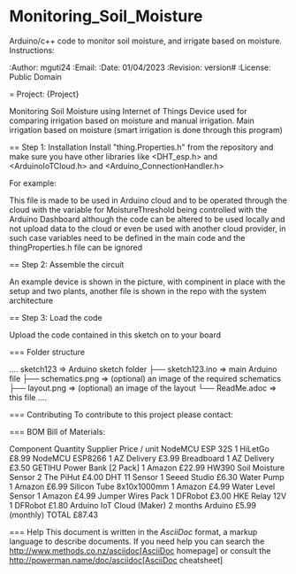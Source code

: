 # Monitoring_Soil_Moisture
Arduino/c++  code to monitor soil moisture, and irrigate based on moisture.
Instructions:

:Author: mguti24
:Email:
:Date: 01/04/2023
:Revision: version#
:License: Public Domain

= Project: {Project}

Monitoring Soil Moisture using Internet of Things
Device used for comparing irrigation based on moisture and manual irrigation.
Main irrigation based on moisture (smart irrigation is done through this program)

== Step 1: Installation
Install "thing.Properties.h" from the repository and  make sure you have other 
libraries like <DHT_esp.h> and <ArduinoIoTCloud.h> and <Arduino_ConnectionHandler.h>

For example:

This file is made to be used in Arduino cloud and to be operated through the cloud
with the variable for  MoistureThreshold being controlled with the Arduino Dashboard
although the code can be altered to be used locally and not upload data to the cloud 
or even be used with another cloud provider, in such case variables need to be 
defined in the main code and the thingProperties.h file can be ignored

== Step 2: Assemble the circuit

An example device is shown in the picture, with compinent in place with the setup and
two plants, another file is shown in the repo with the system architecture

== Step 3: Load the code

Upload the code contained in this sketch on to your board

=== Folder structure

....
 sketch123                => Arduino sketch folder
  ├── sketch123.ino       => main Arduino file
  ├── schematics.png      => (optional) an image of the required schematics
  ├── layout.png          => (optional) an image of the layout
  └── ReadMe.adoc         => this file
....


=== Contributing
To contribute to this project please contact: 

=== BOM
Bill of Materials:

Component	Quantity	Supplier	Price / unit
NodeMCU ESP 32S	1	HiLetGo	£8.99
NodeMCU ESP8266	1	AZ Delivery	£3.99
Breadboard	1	AZ Delivery	£3.50
GETIHU Power Bank [2 Pack]	1	Amazon	£22.99
HW390 Soil Moisture Sensor	2	The PiHut	£4.00
DHT 11 Sensor	1	Seeed Studio	£6.30
Water Pump	1	Amazon	£6.99
Silicon Tube 8x10x1000mm	1	Amazon	£4.99
Water Level Sensor	1	Amazon	£4.99
Jumper Wires Pack	1	DFRobot	£3.00
HKE Relay 12V	1	DFRobot	£1.80
Arduino IoT Cloud (Maker)	2 months	Arduino	£5.99 (monthly)
TOTAL			£87.43


=== Help
This document is written in the _AsciiDoc_ format, a markup language to describe documents. 
If you need help you can search the http://www.methods.co.nz/asciidoc[AsciiDoc homepage]
or consult the http://powerman.name/doc/asciidoc[AsciiDoc cheatsheet]

